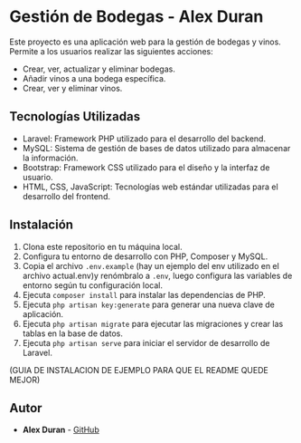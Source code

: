 # Gestión de Bodegas - Alex Duran

Este proyecto es una aplicación web para la gestión de bodegas y vinos. Permite a los usuarios realizar las siguientes acciones:

- Crear, ver, actualizar y eliminar bodegas.
- Añadir vinos a una bodega específica.
- Crear, ver y eliminar vinos.

## Tecnologías Utilizadas

- Laravel: Framework PHP utilizado para el desarrollo del backend.
- MySQL: Sistema de gestión de bases de datos utilizado para almacenar la información.
- Bootstrap: Framework CSS utilizado para el diseño y la interfaz de usuario.
- HTML, CSS, JavaScript: Tecnologías web estándar utilizadas para el desarrollo del frontend.

## Instalación

1. Clona este repositorio en tu máquina local.
2. Configura tu entorno de desarrollo con PHP, Composer y MySQL.
3. Copia el archivo `.env.example` (hay un ejemplo del env utilizado en el archivo actual.env)y renómbralo a `.env`, luego configura las variables de entorno según tu configuración local.
4. Ejecuta `composer install` para instalar las dependencias de PHP.
5. Ejecuta `php artisan key:generate` para generar una nueva clave de aplicación.
6. Ejecuta `php artisan migrate` para ejecutar las migraciones y crear las tablas en la base de datos.
7. Ejecuta `php artisan serve` para iniciar el servidor de desarrollo de Laravel.

(GUIA DE INSTALACION DE EJEMPLO PARA QUE EL README QUEDE MEJOR)

## Autor

- **Alex Duran** - [GitHub](https://github.com/tu_usuario)
